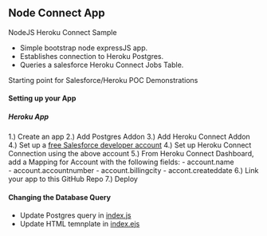 ## Node Connect App
NodeJS Heroku Connect Sample

- Simple bootstrap node expressJS app.
- Establishes connection to Heroku Postgres.
- Queries a salesforce Heroku Connect Jobs Table.

Starting point for Salesforce/Heroku POC Demonstrations

#### Setting up your App

##### Heroku App
1.) Create an app
2.) Add Postgres Addon
3.) Add Heroku Connect Addon
4.) Set up a [free Salesforce developer account](https://developer.salesforce.com/signup)
4.) Set up Heroku Connect Connection using the above account
5.) From Heroku Connect Dashboard, add a Mapping for Account with the following fields:
     - account.name  
     - account.accountnumber
     - account.billingcity
     - accont.createddate
6.) Link your app to this GitHub Repo
7.) Deploy


#### Changing the Database Query
- Update Postgres query in [index.js](https://github.com/joeyjmorales/node-connect/blob/master/index.js)
- Update HTML temnplate in [index.ejs](https://github.com/joeyjmorales/node-connect/blob/master/app/views/index.ejs)
